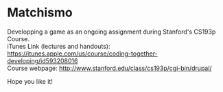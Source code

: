 Matchismo
=========

Developping a game as an ongoing assignment during Stanford's CS193p Course. <br>
iTunes Link (lectures and handouts): https://itunes.apple.com/us/course/coding-together-developing/id593208016 <br>
Course webpage: http://www.stanford.edu/class/cs193p/cgi-bin/drupal/

Hope you like it!
